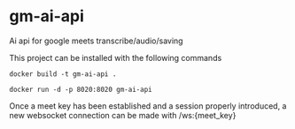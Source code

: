 # gm-ai-api
Ai api for google meets transcribe/audio/saving

This project can be installed with the following commands

```commandline
docker build -t gm-ai-api .
```

```commandline
docker run -d -p 8020:8020 gm-ai-api
```

Once a meet key has been established and a session properly introduced,
a new websocket connection can be made with /ws:{meet_key}